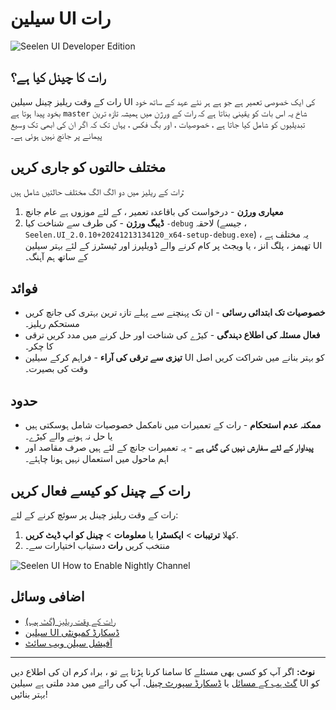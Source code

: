 # سیلین UI رات

![Seelen UI Developer Edition](https://github.com/user-attachments/assets/76634b49-7b09-4ef2-9643-e93542309f5d)

## رات کا چینل کیا ہے؟

رات کے وقت ریلیز چینل سیلین UI کی ایک خصوصی تعمیر ہے جو ہے ہر نئے عہد کے ساتھ
خود بخود پیدا ہوتا ہے `master` شاخ یہ اس بات کو یقینی بناتا ہے کہ رات کے ورژن
میں ہمیشہ تازہ ترین تبدیلیوں کو شامل کیا جاتا ہے ، خصوصیات ، اور بگ فکس ، یہاں
تک کہ اگر ان کی ابھی تک وسیع پیمانے پر جانچ نہیں ہوئی ہے۔

## مختلف حالتوں کو جاری کریں

رات کے ریلیز میں دو الگ الگ مختلف حالتیں شامل ہیں:

1. **معیاری ورژن** - درخواست کی باقاعدہ تعمیر ، کے لئے موزوں ہے عام جانچ
2. **ڈیبگ ورژن** - کی طرف سے شناخت کیا `-debug` لاحقہ (جیسے ،
   `Seelen.UI_2.0.10+20241213134120_x64-setup-debug.exe`) ، یہ مختلف ہے تھیمز ،
   پلگ انز ، یا ویجٹ پر کام کرنے والے ڈویلپرز اور ٹیسٹرز کے لئے بہتر سیلین UI کے
   ساتھ ہم آہنگ۔

## فوائد

- **خصوصیات تک ابتدائی رسائی** - ان تک پہنچنے سے پہلے تازہ ترین بہتری کی جانچ
  کریں مستحکم ریلیز۔
- **فعال مسئلہ کی اطلاع دہندگی** - کیڑے کی شناخت اور حل کرنے میں مدد کریں ترقی کا
  چکر۔
- **تیزی سے ترقی کی آراء** - فراہم کرکے سیلین UI کو بہتر بنانے میں شراکت کریں
  اصل وقت کی بصیرت۔

## حدود

- **ممکنہ عدم استحکام** - رات کے تعمیرات میں نامکمل خصوصیات شامل ہوسکتی ہیں یا
  حل نہ ہونے والے کیڑے۔
- **پیداوار کے لئے سفارش نہیں کی گئی ہے** - یہ تعمیرات جانچ کے لئے ہیں صرف مقاصد
  اور اہم ماحول میں استعمال نہیں ہونا چاہئے۔

## رات کے چینل کو کیسے فعال کریں

رات کے وقت ریلیز چینل پر سوئچ کرنے کے لئے:

1. کھلا **ترتیبات** > **ایکسٹرا** یا **معلومات** > **چینل کو اپ ڈیٹ کریں**.
2. منتخب کریں **رات** دستیاب اختیارات سے۔

![Seelen UI How to Enable Nightly Channel](https://github.com/user-attachments/assets/ae88aeac-98cc-4424-a9e7-fb59740b694e)

## اضافی وسائل

- [رات کے وقت ریلیز (گٹ ہب)](https://github.com/eythaann/Seelen-UI/releases/tag/nightly)
- [سیلین UI ڈسکارڈ کمیونٹی](https://discord.gg/ABfASx5ZAJ)
- [آفیشل سیلن ویب سائٹ](https://seelen.io)

---

**نوٹ:** اگر آپ کو کسی بھی مسئلے کا سامنا کرنا پڑتا ہے تو ، براہ کرم ان کی اطلاع
دیں [گٹ ہب کے مسائل](https://github.com/eythaann/Seelen-UI/issues) یا
[ڈسکارڈ سپورٹ چینل](https://discord.gg/ABfASx5ZAJ). آپ کی رائے میں مدد ملتی ہے
سیلین UI کو بہتر بنائیں!
